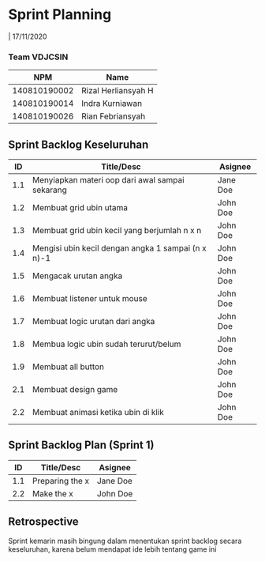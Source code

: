 # Sprint Planning

| 17/11/2020

### Team VDJCSIN

| NPM          | Name                |
| ------------ | ------------------- |
| 140810190002 | Rizal Herliansyah H |
| 140810190014 | Indra Kurniawan     |
| 140810190026 | Rian Febriansyah    |

## Sprint Backlog Keseluruhan

| ID  | Title/Desc      | Asignee  |
| --- | --------------- | -------- |
| 1.1 | Menyiapkan materi oop dari awal sampai sekarang | Jane Doe |
| 1.2 | Membuat grid ubin utama | John Doe |
| 1.3 | Membuat grid ubin kecil yang berjumlah n x n | John Doe |
| 1.4 | Mengisi ubin kecil dengan angka 1 sampai (n x n)-1 | John Doe |
| 1.5 | Mengacak urutan angka | John Doe |
| 1.6 | Membuat listener untuk mouse | John Doe |
| 1.7 | Membuat logic urutan dari angka | John Doe |
| 1.8 | Membua logic ubin sudah terurut/belum | John Doe |
| 1.9 | Membuat all button | John Doe |
| 2.1 | Membuat design game | John Doe |
| 2.2 | Membuat animasi ketika ubin di klik | John Doe |

## Sprint Backlog Plan (Sprint 1)

| ID  | Title/Desc      | Asignee  |
| --- | --------------- | -------- |
| 1.1 | Preparing the x | Jane Doe |
| 2.2 | Make the x      | John Doe |

## Retrospective

Sprint kemarin masih bingung dalam menentukan sprint backlog secara keseluruhan, karena belum mendapat ide lebih tentang game ini
